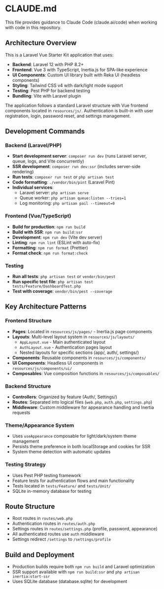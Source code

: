 # CLAUDE.md

This file provides guidance to Claude Code (claude.ai/code) when working with code in this repository.

## Architecture Overview

This is a Laravel Vue Starter Kit application that uses:
- **Backend**: Laravel 12 with PHP 8.2+
- **Frontend**: Vue 3 with TypeScript, Inertia.js for SPA-like experience
- **UI Components**: Custom UI library built with Reka UI (headless components)
- **Styling**: Tailwind CSS v4 with dark/light mode support
- **Testing**: Pest PHP for backend testing
- **Bundling**: Vite with Laravel plugin

The application follows a standard Laravel structure with Vue frontend components located in `resources/js/`. Authentication is built-in with user registration, login, password reset, and settings management.

## Development Commands

### Backend (Laravel/PHP)
- **Start development server**: `composer run dev` (runs Laravel server, queue, logs, and Vite concurrently)
- **SSR development**: `composer run dev:ssr` (includes server-side rendering)
- **Run tests**: `composer run test` or `php artisan test`
- **Code formatting**: `./vendor/bin/pint` (Laravel Pint)
- **Individual services**:
  - Laravel server: `php artisan serve`
  - Queue worker: `php artisan queue:listen --tries=1`
  - Log monitoring: `php artisan pail --timeout=0`

### Frontend (Vue/TypeScript)
- **Build for production**: `npm run build`
- **Build with SSR**: `npm run build:ssr`
- **Development**: `npm run dev` (Vite dev server)
- **Linting**: `npm run lint` (ESLint with auto-fix)
- **Formatting**: `npm run format` (Prettier)
- **Format check**: `npm run format:check`

### Testing
- **Run all tests**: `php artisan test` or `vendor/bin/pest`
- **Run specific test file**: `php artisan test tests/Feature/DashboardTest.php`
- **Test with coverage**: `vendor/bin/pest --coverage`

## Key Architecture Patterns

### Frontend Structure
- **Pages**: Located in `resources/js/pages/` - Inertia.js page components
- **Layouts**: Multi-level layout system in `resources/js/layouts/`
  - `AppLayout.vue` - Main authenticated layout
  - `AuthLayout.vue` - Authentication pages layout
  - Nested layouts for specific sections (app/, auth/, settings/)
- **Components**: Reusable components in `resources/js/components/`
- **UI Components**: Headless UI components in `resources/js/components/ui/`
- **Composables**: Vue composition functions in `resources/js/composables/`

### Backend Structure
- **Controllers**: Organized by feature (Auth/, Settings/)
- **Routes**: Separated into logical files (`web.php`, `auth.php`, `settings.php`)
- **Middleware**: Custom middleware for appearance handling and Inertia requests

### Theme/Appearance System
- Uses `useAppearance` composable for light/dark/system theme management
- Persists theme preference in both localStorage and cookies for SSR
- System theme detection with automatic updates

### Testing Strategy
- Uses Pest PHP testing framework
- Feature tests for authentication flows and main functionality
- Tests located in `tests/Feature/` and `tests/Unit/`
- SQLite in-memory database for testing

## Route Structure
- Root routes in `routes/web.php`
- Authentication routes in `routes/auth.php` 
- Settings routes in `routes/settings.php` (profile, password, appearance)
- All authenticated routes use `auth` middleware
- Settings redirect `/settings` to `/settings/profile`

## Build and Deployment
- Production builds require both `npm run build` and Laravel optimization
- SSR support available with `npm run build:ssr` and `php artisan inertia:start-ssr`
- Uses SQLite database (database.sqlite) for development